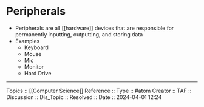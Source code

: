 # Peripherals

- Peripherals are all [[hardware]] devices that are responsible for permanently inputting, outputting, and storing data
- Examples
	- Keyboard
	- Mouse
	- Mic
	- Monitor
	- Hard Drive

---
Topics :: [[Computer Science]]
Reference ::
Type :: #atom
Creator ::
TAF ::
Discussion ::
Dis_Topic :: 
Resolved ::
Date :: 2024-04-01 12:24
